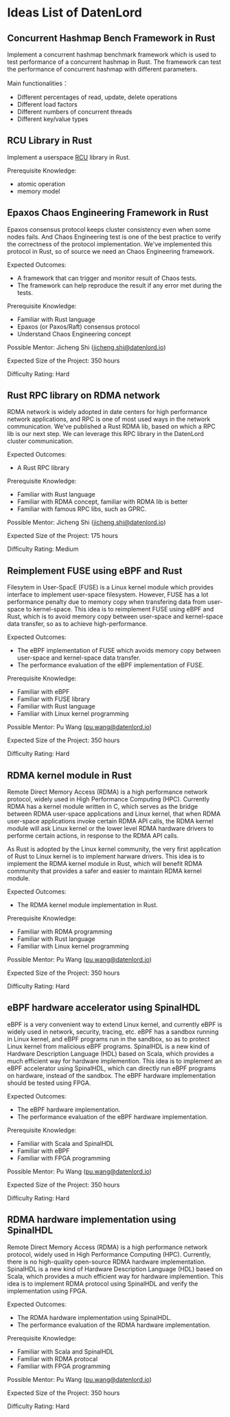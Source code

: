 # Ideas List of DatenLord

## Concurrent Hashmap Bench Framework in Rust
Implement a concurrent hashmap benchmark framework which is used to test performance of a concurrent hashmap in Rust. The framework can test the performance of concurrent hashmap with different parameters.

Main functionalities：
- Different percentages of read, update, delete operations
- Different load factors
- Different numbers of concurrent threads
- Different key/value types


## RCU Library in Rust
Implement a userspace [RCU](https://liburcu.org/) library in Rust.

Prerequisite Knowledge:
- atomic operation
- memory model


## Epaxos Chaos Engineering Framework in Rust
Epaxos consensus protocol keeps cluster consistency even when some nodes fails. And Chaos Engineering test is one of the best practice to verify the correctness of the protocol implementation. We've implemented this protocol in Rust, so of source we need an Chaos Engineering framework.

Expected Outcomes:
- A framework that can trigger and monitor result of Chaos tests.
- The framework can help reproduce the result if any error met during the tests.

Prerequisite Knowledge:
- Familiar with Rust language
- Epaxos (or Paxos/Raft) consensus protocol 
- Understand Chaos Engineering concept

Possible Mentor:
Jicheng Shi (jicheng.shi@datenlord.io)

Expected Size of the Project:
350 hours

Difficulty Rating:
Hard


## Rust RPC library on RDMA network
RDMA network is widely adopted in date centers for high performance network applications, and RPC is one of most used ways in the network communication. We've published a Rust RDMA lib, based on which a RPC lib is our next step. We can leverage this RPC library in the DatenLord cluster communication.

Expected Outcomes:
- A Rust RPC library

Prerequisite Knowledge:
- Familiar with Rust language
- Familiar with RDMA concept, familiar with RDMA lib is better
- Familiar with famous RPC libs, such as GPRC.

Possible Mentor:
Jicheng Shi (jicheng.shi@datenlord.io)

Expected Size of the Project:
175 hours

Difficulty Rating:
Medium


## Reimplement FUSE using eBPF and Rust
Filesytem in User-SpacE (FUSE) is a Linux kernel module which provides interface to implement user-space filesystem.
However, FUSE has a lot performance penalty due to memory copy when transfering data from user-space to kernel-space.
This idea is to reimplement FUSE using eBPF and Rust, which is to avoid memory copy between user-space and kernel-space data transfer, so as to achieve high-performance.

Expected Outcomes:
- The eBPF implementation of FUSE which avoids memory copy between user-space and kernel-space data transfer.
- The performance evaluation of the eBPF implementation of FUSE.

Prerequisite Knowledge:
- Familiar with eBPF
- Familiar with FUSE library
- Familiar with Rust language
- Familiar with Linux kernel programming

Possible Mentor:
Pu Wang (pu.wang@datenlord.io)

Expected Size of the Project:
350 hours

Difficulty Rating:
Hard


## RDMA kernel module in Rust
Remote Direct Memory Access (RDMA) is a high performance network protocol, widely used in High Performance Computing (HPC).
Currently RDMA has a kernel module written in C, which serves as the bridge between RDMA user-space applications and Linux kernel, that
when RDMA user-space applications invoke certain RDMA API calls, the RDMA kernel module will ask Linux kernel or
the lower level RDMA hardware drivers to performe certain actions, in response to the RDMA API calls.

As Rust is adopted by the Linux kernel community, the very first application of Rust to Linux kernel is to implement harware drivers.
This idea is to implement the RDMA kernel module in Rust, which will benefit RDMA community that provides a safer and easier to maintain RDMA kernel module.

Expected Outcomes:
- The RDMA kernel module implementation in Rust.

Prerequisite Knowledge:
- Familiar with RDMA programming
- Familiar with Rust language
- Familiar with Linux kernel programming

Possible Mentor:
Pu Wang (pu.wang@datenlord.io)

Expected Size of the Project:
350 hours

Difficulty Rating:
Hard


## eBPF hardware accelerator using SpinalHDL
eBPF is a very convenient way to extend Linux kernel, and currently eBPF is widely used in network, security, tracing, etc.
eBPF has a sandbox running in Linux kernel, and eBPF programs run in the sandbox, so as to protect Linux kernel from malicious eBPF programs.
SpinalHDL is a new kind of Hardware Description Language (HDL) based on Scala, which provides a much efficient way for hardware implemention.
This idea is to implement an eBPF accelerator using SpinalHDL, which can directly run eBPF programs on hardware, instead of the sandbox.
The eBPF hardware implementation should be tested using FPGA.

Expected Outcomes:
- The eBPF hardware implementation.
- The performance evaluation of the eBPF hardware implementation.

Prerequisite Knowledge:
- Familiar with Scala and SpinalHDL
- Familiar with eBPF
- Familiar with FPGA programming

Possible Mentor:
Pu Wang (pu.wang@datenlord.io)

Expected Size of the Project:
350 hours

Difficulty Rating:
Hard


## RDMA hardware implementation using SpinalHDL
Remote Direct Memory Access (RDMA) is a high performance network protocol, widely used in High Performance Computing (HPC).
Currently, there is no high-quality open-source RDMA hardware implementation.
SpinalHDL is a new kind of Hardware Description Language (HDL) based on Scala, which provides a much efficient way for hardware implemention.
This idea is to implement RDMA protocol using SpinalHDL and verify the implementation using FPGA. 

Expected Outcomes:
- The RDMA hardware implementation using SpinalHDL.
- The performance evaluation of the RDMA hardware implementation.

Prerequisite Knowledge:
- Familiar with Scala and SpinalHDL
- Familiar with RDMA protocal
- Familiar with FPGA programming

Possible Mentor:
Pu Wang (pu.wang@datenlord.io)

Expected Size of the Project:
350 hours

Difficulty Rating:
Hard
